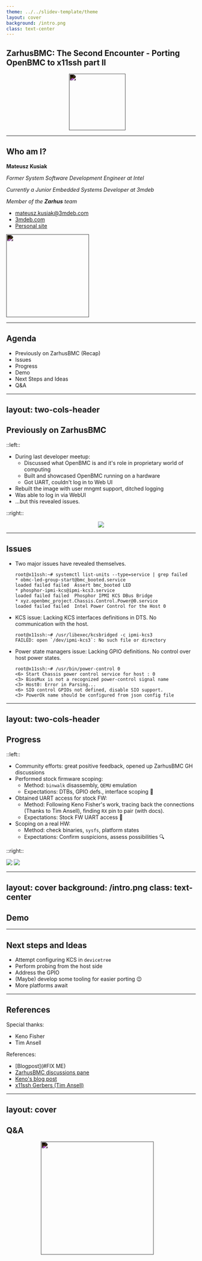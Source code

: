 ```yaml
---
theme: ../../slidev-template/theme
layout: cover
background: /intro.png
class: text-center
---
```


## ZarhusBMC: The Second Encounter - Porting OpenBMC to x11ssh part II

<center>
    <img src="/../../img/zarhus_logo.png" width="150px"
         style="margin-left:-20px;filter: invert(1);">
</center>

---

## Who am I?

<div class="grid grid-cols-2 gap-8">

<div>

**Mateusz Kusiak**

_Former System Software Development Engineer at Intel_

_Currently a Junior Embedded Systems Developer at 3mdeb_

_Member of the **Zarhus** team_

- <mateusz.kusiak@3mdeb.com>
- [3mdeb.com](https://3mdeb.com)
- [Personal site](https://danceswithmachines.github.io/)

</div>

<div class="flex justify-center items-center">
  <img src="/../../img/zarhus_logo.png" height="220px" style="filter: invert(1)"/>
</div>

</div>

---

## Agenda

<v-clicks>

- Previously on ZarhusBMC (Recap)
- Issues
- Progress
- Demo
- Next Steps and Ideas
- Q&A

</v-clicks>

---
layout: two-cols-header
---

## Previously on ZarhusBMC

::left::

<v-clicks>

- During last developer meetup:
    + Discussed what OpenBMC is and it's role in proprietary world of computing
    + Built and showcased OpenBMC running on a hardware
    + Got UART, couldn't log in to Web UI
- Rebuilt the image with user mngmt support, ditched logging
- Was able to log in via WebUI
- ...but this revealed issues.

</v-clicks>

::right::

<center>
  <img src="/../../img/0x2/x11ssh_mobo.jpg"/>
</center>

<!--
Points to make:
 * What is a BMC
 * Why could not I log in to WebUI
 * Got to remove some functionality so the image fitted in the flash
 * What was the issue when logged to WebUI
-->

---

## Issues

<v-clicks>

- Two major issues have revealed themselves.

  ```log
  root@x11ssh:~# systemctl list-units --type=service | grep failed
  * obmc-led-group-start@bmc_booted.service                                     loaded failed failed  Assert bmc_booted LED
  * phosphor-ipmi-kcs@ipmi-kcs3.service                                         loaded failed failed  Phosphor IPMI KCS DBus Bridge
  * xyz.openbmc_project.Chassis.Control.Power@0.service                         loaded failed failed  Intel Power Control for the Host 0
  ```

- KCS issue: Lacking KCS interfaces definitions in DTS. No communication with
  the host.

  ```log
  root@x11ssh:~# /usr/libexec/kcsbridged -c ipmi-kcs3
  FAILED: open `/dev/ipmi-kcs3`: No such file or directory
  ```

- Power state managers issue: Lacking GPIO definitions. No control over host
  power states.

  ```log
  root@x11ssh:~# /usr/bin/power-control 0
  <6> Start Chassis power control service for host : 0
  <3> BiosMux is not a recognized power-control signal name
  <3> Host0: Error in Parsing...
  <6> SIO control GPIOs not defined, disable SIO support.
  <3> PowerOk name should be configured from json config file
  ```

</v-clicks>

<!--
Points to make:
* Two major services failing.
* KCS is an interface, IPMI is a protocol.
* DTS - describes platforms hardware.
* DTSes can be vendor supplied, made according to docs. or reverse engineered.
* DTS is not something one should create by themsleves.
* We've got docs for AST2400, the addresses for KCS should be common between
  various models, it just an effort of testing it out.
* The SoC has GPIOs that probe or drive various endpoints on the motherboard.
* Unlike with KCS addresses, each vendor can wirte the SoC to their liking.
* The GPIO definitions cannot be found in docs.
* The GPIO definitions shall also be a part of DTS.
* The definitons we currently have were made by Keno Fisher as a part of u-bmc
  porting, they're insufficient.
-->

---
layout: two-cols-header
---

## Progress

::left::

<v-clicks class="text-sm">

- Community efforts: great positive feedback, opened up ZarhusBMC GH discussions
- Performed stock firmware scoping:
    + Method: `binwalk` disassembly, `QEMU` emulation
    + Expectations: DTBs, GPIO defs., interface scoping 🫠
- Obtained UART access for stock FW:
    + Method: Following Keno Fisher's work, tracing back the connections (Thanks
    to Tim Ansell), finding `RX` pin to pair (with docs).
    + Expectations: Stock FW UART access 💯
- Scoping on a real HW:
    + Method: check binaries, `sysfs`, platform states
    + Expectations: Confirm suspicions, assess possibilities 🔍

</v-clicks>

::right::

<div class="h-full flex flex-col items-center gap-1">
  <img src="/../../img/0x2/x11ssh_grbr.gif" class="max-h-[25%] w-auto object-contain"/>
  <img src="/../../img/0x2/x11ssh_hackjob.jpg" class="max-h-[25%] w-auto object-contain"/>
</div>

<!--
Points to make:
* Running image under QEMU: It was debatable how trustworthy are since many
  services were failing due to the lack of hardware.

* Accessing UART was done in the past by Keno Fisher author of U-BMC port.
* Keno managed to find UART TX pin only.
* Tracing was possible thank's to the Tim Ansell who provided Gerber files.
* UART: We had UART access on our OpenBMC port because we redirected UART in
  u-boot configuration, stock firmware has stock UART.

* All services started properly
* Only binaries marked as tool were usable, other gave segfaults
* Did not find obvious way to drive or probe UART, but devs left devmem binary
* By changing platform states we could peek the GPIO registers.
* In case of backtracing, we've reduced GPIO number from 216 to under 15.
-->

---
layout: cover
background: /intro.png
class: text-center
---

## Demo

---

## Next steps and Ideas

<v-clicks>

- Attempt configuring KCS in `devicetree`
- Perform probing from the host side
- Address the GPIO
- (Maybe) develop some tooling for easier porting 😉
- More platforms await

</v-clicks>

---

## References

Special thanks:
- Keno Fisher
- Tim Ansell

References:
- [Blogpost](#FIX ME)
- [ZarhusBMC discussions pane](https://github.com/zarhus/zarhusbmc/discussions)
- [Keno's blog post](https://github.com/Keno/bmcnonsense/blob/master/blog/03-serial2.md)
- [x11ssh Gerbers (Tim Ansell)](https://github.com/mithro/x11ssh-f-pcb)

---
layout: cover
---

## Q&A

<!-- markdownlint-disable MD013 -->

<center>
  <img src="/../../img/zarhus_logo.png" width="300px" style="margin-left:-20px;filter: invert(1);">
</center>

<!-- markdownlint-enable MD013 -->
